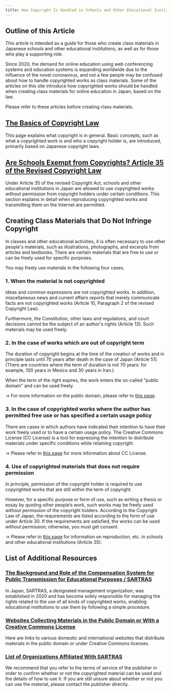```yaml
---
title: How Copyright Is Handled in Schools and Other Educational Institutions
---
```


## Outline of this Article

This article is intended as a guide for those who create class materials in Japanese schools and other educational institutions, as well as for those who play a supporting role.

Since 2020, the demand for online education using web conferencing systems and education systems is expanding worldwide due to the influence of the novel coronavirus, and not a few people may be confused about how to handle copyrighted works as class materials. Some of the articles on this site introduce how copyrighted works should be handled when creating class materials for online education in Japan, based on the law.

Please refer to these articles before creating class materials.

## [The Basics of Copyright Law](basic)

This page explains what copyright is in general. Basic concepts, such as what a copyrighted work is and who a copyright holder is, are introduced, primarily based on Japanese copyright laws.

## [Are Schools Exempt from Copyrights? Article 35 of the Revised Copyright Law](article35-and-educational-institutions)

Under Article 35 of the revised Copyright Act, schools and other educational institutions in Japan are allowed to use copyrighted works without permission from copyright holders under certain conditions. This section explains in detail when reproducing copyrighted works and transmitting them on the Internet are permitted.

## Creating Class Materials that Do Not Infringe Copyright

In classes and other educational activities, it is often necessary to use other people's materials, such as illustrations, photographs, and excerpts from articles and textbooks. There are certain materials that are free to use or can be freely used for specific purposes.

You may freely use materials in the following four cases.

### 1. When the material is not copyrighted

Ideas and common expressions are not copyrighted works. In addition, miscellaneous news and current affairs reports that merely communicate facts are not copyrighted works (Article 10, Paragraph 2 of the revised Copyright Law).

Furthermore, the Constitution, other laws and regulations, and court decisions cannot be the subject of an author's rights (Article 13). Such materials may be used freely.

### 2. In the case of works which are out of copyright term

The duration of copyright begins at the time of the creation of works and in principle lasts until 70 years after death in the case of Japan (Article 51). (There are countries where the term of duration is not 70 years: for example, 100 years in Mexico and 30 years in Iran.)

When the term of the right expires, the work enters the so-called "public domain" and can be used freely.

→ For more information on the public domain, please refer to [this page](public-domain-creative-commons-license).

### 3. In the case of copyrighted works where the author has permitted free use or has specified a certain usage policy

There are cases in which authors have indicated their intention to have their work freely used or to have a certain usage policy. The Creative Commons License (CC License) is a tool for expressing the intention to distribute materials under specific conditions while retaining copyright.

→ Please refer to [this page](public-domain-creative-commons-license) for more information about CC License.

### 4. Use of copyrighted materials that does not require permission

In principle, permission of the copyright holder is required to use copyrighted works that are still within the term of copyright.

However, for a specific purpose or form of use, such as writing a thesis or essay by quoting other people’s work, such works may be freely used without permission of the copyright holders. According to the Copyright Law of Japan, the requirements are listed according to the form of use  under Article 30. If the requirements are satisfied, the works can be used without permission; otherwise, you must get consent.

→ Please refer to [this page](educational-use-examples) for information on reproduction, etc. in schools and other educational institutions (Article 35).

## List of Additional Resources

### [The Background and Role of the Compensation System for Public Transmission for Educational Purposes / SARTRAS](sartras)

In Japan, SARTRAS, a designated management organization, was established in 2020 and has become solely responsible for managing the rights related to the use of all kinds of copyrighted works, enabling educational institutions to use them by following a simple procedure.

### [Websites Collecting Materials in the Public Domain or With a Creative Commons License](copyright-free-resources)

Here are links to various domestic and international websites that distribute materials in the public domain or under Creative Commons licenses.

### [List of Organizations Affiliated With SARTRAS](sartras-member-organizations)

We recommend that you refer to the terms of service of the publisher in order to confirm whether or not the copyrighted material can be used and the details of how to use it. If you are still unsure about whether or not you can use the material, please contact the publisher directly.
